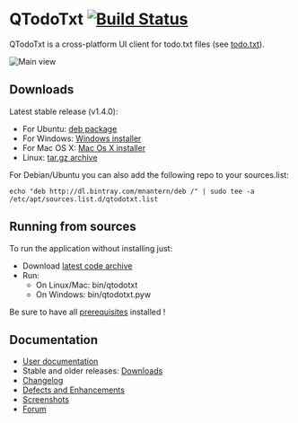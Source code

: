 # QTodoTxt [![Build Status](https://travis-ci.org/QTodoTxt/QTodoTxt.png?branch=master)](https://travis-ci.org/QTodoTxt/QTodoTxt)

QTodoTxt is a cross-platform UI client for todo.txt files (see [todo.txt](http://todotxt.com)).

![Main view](https://github.com/QTodoTxt/QTodoTxt/wiki/screenshots/QTodoTxt_main_view.png)

## Downloads

Latest stable release (v1.4.0):

- For Ubuntu: [deb package](http://dl.bintray.com/mnantern/deb/qtodotxt_1.4.0_all.deb)
- For Windows: [Windows installer](http://dl.bintray.com/mnantern/generic/qtodotxt_1.4.0.exe)
- For Mac OS X: [Mac Os X installer](http://dl.bintray.com/mnantern/generic/QTodoTxt_1.4.0.dmg)
- Linux: [tar.gz archive](https://github.com/mNantern/QTodoTxt/archive/1.4.0.tar.gz)

For Debian/Ubuntu you can also add the following repo to your sources.list:


```
echo "deb http://dl.bintray.com/mnantern/deb /" | sudo tee -a /etc/apt/sources.list.d/qtodotxt.list
```

## Running from sources

To run the application without installing just:

* Download [latest code archive](https://github.com/QTodoTxt/QTodoTxt/archive/master.zip)
* Run:
  * On Linux/Mac: bin/qtodotxt
  * On Windows: bin/qtodotxt.pyw
 
Be sure to have all [prerequisites](http://github.com/QTodoTxt/QTodoTxt/wiki/User-documentation) installed !

## Documentation

- [User documentation](https://github.com/QTodoTxt/QTodoTxt/wiki/User-documentation)
- Stable and older releases: [Downloads](https://github.com/QTodoTxt/QTodoTxt/wiki/Releases)
- [Changelog](https://github.com/QTodoTxt/QTodoTxt/wiki/Changelog)
- [Defects and Enhancements](https://github.com/QTodoTxt/QTodoTxt/issues)
- [Screenshots](https://github.com/QTodoTxt/QTodoTxt/wiki/Screenshots)
- [Forum](https://groups.google.com/d/forum/qtodotxt)

